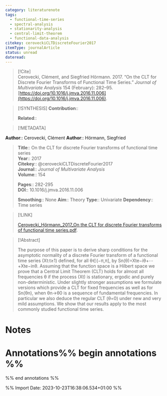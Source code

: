 ```yaml
---
category: literaturenote
tags:
  - functional-time-series
  - spectral-analysis
  - stationarity-analysis
  - central-limit-theorem
  - functional-data-analysis
citekey: ceroveckiCLTDiscreteFourier2017
itemType: journalArticle
status: unread
dateread:
---
```


> [!Cite]  
> Cerovecki, Clément, and Siegfried Hörmann. 2017. “On the CLT for Discrete Fourier Transforms of Functional Time Series.” _Journal of Multivariate Analysis_ 154 (February): 282–95. [https://doi.org/10.1016/j.jmva.2016.11.006](https://doi.org/10.1016/j.jmva.2016.11.006).

> [!SYNTHESIS] 
>**Contribution**::
>
>**Related**:: 
>

> [!METADATA]  
>
**Author**:: Cerovecki, Clément
**Author**:: Hörmann, Siegfried<br>
> **Title**:: On the CLT for discrete Fourier transforms of functional time series    
> **Year**:: 2017     
> **Citekey**:: @ceroveckiCLTDiscreteFourier2017    
>**Journal**:: *Journal of Multivariate Analysis*    
>**Volume**:: 154    
>     
>    
>    
>     
> **Pages**:: 282-295    
>**DOI**:: 10.1016/j.jmva.2016.11.006    
>
>**Smoothing**:: None
>**Aim**:: Theory
>**Type**:: Univariate
>**Dependency**:: Time series

> [!LINK] 
>
> [Cerovecki_Hörmann_2017_On the CLT for discrete Fourier transforms of functional time series.pdf](file:///Users/steven/Library/CloudStorage/GoogleDrive-steven.golovkine@ul.ie/My%20Drive/bibliography/Journal%20of%20Multivariate%20Analysis/2017/Cerovecki_Hörmann_2017_On%20the%20CLT%20for%20discrete%20Fourier%20transforms%20of%20functional%20time%20series.pdf).

>[!Abstract]
>
>The purpose of this paper is to derive sharp conditions for the asymptotic normality of a discrete Fourier transform of a functional time series (Xt:t≥1) defined, for all θ∈(−π,π], by Sn(θ)=Xte−iθ+⋯+Xte−inθ. Assuming that the function space is a Hilbert space we prove that a Central Limit Theorem (CLT) holds for almost all frequencies θ if the process (Xt) is stationary, ergodic and purely non-deterministic. Under slightly stronger assumptions we formulate versions which provide a CLT for fixed frequencies as well as for Sn(θn), when θn→θ0 is a sequence of fundamental frequencies. In particular we also deduce the regular CLT (θ=0) under new and very mild assumptions. We show that our results apply to the most commonly studied functional time series.
>>


# Notes<br>
# Annotations%% begin annotations %%  
 
  
%% end annotations %%

%% Import Date: 2023-10-23T16:38:06.534+01:00 %%

